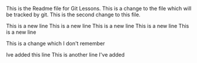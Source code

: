 This is the Readme file for Git Lessons.
This is a change to the file which will be tracked by git.
This is the second change to this file.

This is a new line
This is a new line
This is a new line
This is a new line
This is a new line

This is a change which I don't remember

Ive added this line
This is another line I've added

